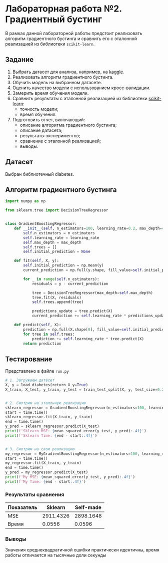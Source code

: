 # Лабораторная работа №2. Градиентный бустинг

В рамках данной лабораторной работы предстоит реализовать алгоритм градиентного бустинга и сравнить его с эталонной реализацией из библиотеки `scikit-learn`.

## Задание

1. Выбрать датасет для анализа, например, на [kaggle](https://www.kaggle.com/datasets).
2. Реализовать алгоритм градиентного бустинга.
3. Обучить модель на выбранном датасете.
4. Оценить качество модели с использованием кросс-валидации.
5. Замерить время обучения модели.
6. Сравнить результаты с эталонной реализацией из библиотеки [scikit-learn](https://scikit-learn.org/stable/):
   * точность модели;
   * время обучения.
7. Подготовить отчет, включающий:
   * описание алгоритма градиентного бустинга;
   * описание датасета;
   * результаты экспериментов;
   * сравнение с эталонной реализацией;
   * выводы.

## Датасет

Выбран библиотечный diabetes.

## Алгоритм градиентного бустинга
```python
import numpy as np

from sklearn.tree import DecisionTreeRegressor


class GradientBoostingRegressor:
    def __init__(self, n_estimators=100, learning_rate=0.2, max_depth=4):
        self.n_estimators = n_estimators
        self.learning_rate = learning_rate
        self.max_depth = max_depth
        self.trees = []
        self.initial_prediction = None

    def fit(self, X, y):
        self.initial_prediction = np.mean(y)
        current_prediction = np.full(y.shape, fill_value=self.initial_prediction)

        for _ in range(self.n_estimators):
            residuals = y - current_prediction

            tree = DecisionTreeRegressor(max_depth=self.max_depth)
            tree.fit(X, residuals)
            self.trees.append(tree)

            predictions_update = tree.predict(X)
            current_prediction += self.learning_rate * predictions_update

    def predict(self, X):
        prediction = np.full(X.shape[0], fill_value=self.initial_prediction)
        for tree in self.trees:
            prediction += self.learning_rate * tree.predict(X)
        return prediction
```
## Тестирование

Представлено в файле `run.py`

```python
# 1. Загружаем датасет
X, y = load_diabetes(return_X_y=True)
X_train, X_test, y_train, y_test = train_test_split(X, y, test_size=0.2, random_state=42)


# 2. Смотрим на эталонную реализацию
sklearn_regressor = GradientBoostingRegressor(n_estimators=100, learning_rate=0.01, max_depth=3)
start = time.time()
sklearn_regressor.fit(X_train, y_train)
end = time.time()
y_pred = sklearn_regressor.predict(X_test)
print(f'Sklearn MSE: {mean_squared_error(y_test, y_pred):.4f}')
print(f'Sklearn Time: {end - start:.4f}')


# 3. Смотрим на свою реализацию
my_regressor = MyGradientBoostingRegressor(n_estimators=100, learning_rate=0.01, max_depth=3)
start = time.time()
my_regressor.fit(X_train, y_train)
end = time.time()
y_pred = my_regressor.predict(X_test)
print(f'My MSE: {mean_squared_error(y_test, y_pred):.4f}')
print(f'My Time: {end - start:.4f}')
```


### Результаты сравнения

| Показатель | Sklearn   | Self-made |
|------------|-----------|-----------|
| MSE        | 2911.4326 | 2898.1648 |
| Время      | 0.0556    | 0.0596    |

### Выводы

Значения среднеквадратичной ошибки практически идентичны, время работы отличается на тысячные доли секунды
